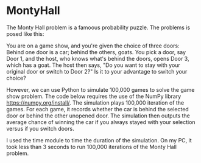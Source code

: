 # MontyHall
The Monty Hall problem is a famoous probability puzzle. The problems is posed like this:

You are on a game show, and you're given the choice of three doors: Behind one door is a car; behind the others, goats. You pick a door, say Door 1, and the host, who knows what's behind the doors, opens Door 3, which has a goat. The host then says, "Do you want to stay with your original door or switch to Door 2?" Is it to your advantage to switch your choice?

However, we can use Python to simulate 100,000 games to solve the game show problem. The code below requires the use of the NumPy library <https://numpy.org/install/>. The simulation plays 100,000 iteration of the games. For each game, it records whether the car is behind the selected door or behind the other unopened door. The simulation then outputs the average chance of winning the car if you always stayed with your selection versus if you switch doors.

I used the time module to time the duration of the simulation. On my PC, it took less than 3 seconds to run 100,000 iterations of the Monty Hall problem.
